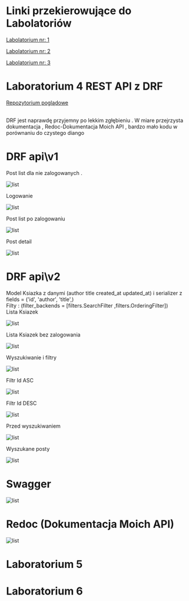 # Linki przekierowujące do Labolatoriów 

<p><a href="#Lab4">Labolatorium nr: 1</a></p>
<p><a href="#Lab5">Labolatorium nr: 2</a></p>
<p><a href="#Lab6">Labolatorium nr: 3</a></p>

<a id="Lab4"></a></p>

# Laboratorium 4 REST API z DRF
<p><a href = "https://github.com/wsvincent/restapiswithdjango">Repozytorium poglądowe </a></p>
<br>
DRF jest naprawdę przyjemny po lekkim zgłębieniu . W miare przejrzysta dokumentacja , Redoc-Dokumentacja Moich API , bardzo mało kodu w porównaniu do czystego diango 

<h1>DRF api\v1</h1>

Post list dla nie zalogowanych .

![list](DRF/static/Scr/1.PNG "Start")

Logowanie 

![list](DRF/static/Scr/2.PNG "Start")

Post list po zalogowaniu 

![list](DRF/static/Scr/3.PNG "Start")

Post detail 

![list](DRF/static/Scr/4.PNG "Start")

<h1>DRF api\v2</h1>
Model Ksiazka z danymi (author  title created_at updated_at) i serializer z fields = ('id', 'author', 'title',)
<br>
Filty : (filter_backends = [filters.SearchFilter ,filters.OrderingFilter])
<br>
Lista Ksiazek 

![list](DRF/static/Scr/5.PNG "Start")

Lista Ksiazek bez zalogowania 

![list](DRF/static/Scr/6.PNG "Start")

Wyszukiwanie i filtry 

![list](DRF/static/Scr/7.PNG "Start")

Filtr Id ASC

![list](DRF/static/Scr/8.PNG "Start")

Filtr Id DESC

![list](DRF/static/Scr/9.PNG "Start")

Przed wyszukiwaniem 

![list](DRF/static/Scr/10.PNG "Start")

Wyszukane posty 

![list](DRF/static/Scr/11.PNG "Start")

<h1>Swagger</h1>

![list](DRF/static/Scr/12.PNG "Start")

<h1>Redoc (Dokumentacja Moich API)</h1>

![list](DRF/static/Scr/13.PNG "Start")








<a id="Lab5"></a>
# Laboratorium 5 


<a id="Lab6"></a>
# Laboratorium 6 



